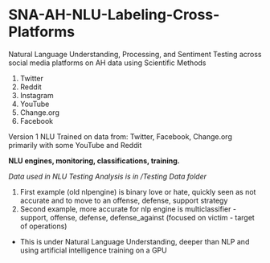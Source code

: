 # SNA-AH-NLU-Labeling-Cross-Platforms
Natural Language Understanding, Processing, and Sentiment Testing across social media platforms on AH data using Scientific Methods

1. Twitter
2. Reddit
3. Instagram
4. YouTube
5. Change.org
6. Facebook

Version 1 NLU Trained on data from: Twitter, Facebook, Change.org primarily with some YouTube and Reddit

<b>NLU engines, monitoring, classifications, training.</b>

<i>Data used in NLU Testing Analysis is in /Testing Data folder</i>
1. First example (old nlpengine) is binary love or hate, quickly seen as not accurate and to move to an offense, defense, support strategy
2. Second example, more accurate for nlp engine is multiclassifier - support, offense, defense, defense_against (focused on victim - target of operations)
- This is under Natural Language Understanding, deeper than NLP and using artificial intelligence training on a GPU
